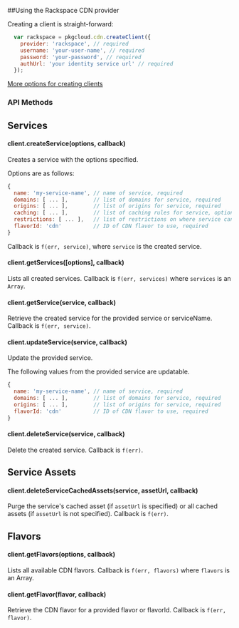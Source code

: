 ##Using the Rackspace CDN provider

Creating a client is straight-forward:

``` js
  var rackspace = pkgcloud.cdn.createClient({
    provider: 'rackspace', // required
    username: 'your-user-name', // required
    password: 'your-password', // required
    authUrl: 'your identity service url' // required
  });
```

[More options for creating clients](README.md)

### API Methods

## Services

#### client.createService(options, callback)
Creates a service with the options specified.

Options are as follows:

```js
{
  name: 'my-service-name', // name of service, required
  domains: [ ... ],        // list of domains for service, required
  origins: [ ... ],        // list of origins for service, required
  caching: [ ... ],        // list of caching rules for service, optional
  restrictions: [ ... ],   // list of restrictions on where service can be accessed from, optional
  flavorId: 'cdn'          // ID of CDN flavor to use, required
}
```
Callback is `f(err, service)`, where `service` is the created service.

#### client.getServices([options], callback)

Lists all created services. Callback is `f(err, services)` where `services`
is an `Array`.

#### client.getService(service, callback)

Retrieve the created service for the provided service or serviceName. Callback is `f(err,
service)`.

#### client.updateService(service, callback)

Update the provided service.

The following values from the provided service are updatable.

```js
{
  name: 'my-service-name', // name of service, required
  domains: [ ... ],        // list of domains for service, required
  origins: [ ... ],        // list of origins for service, required
  flavorId: 'cdn'          // ID of CDN flavor to use, required
}
```

#### client.deleteService(service, callback)

Delete the created service. Callback is `f(err)`.

## Service Assets

#### client.deleteServiceCachedAssets(service, assetUrl, callback)

Purge the service's cached asset (if `assetUrl` is specified) or all cached 
assets (if `assetUrl` is not specified). Callback is `f(err)`.

## Flavors

#### client.getFlavors(options, callback)

Lists all available CDN flavors. Callback is `f(err, flavors)` where
`flavors` is an Array.

#### client.getFlavor(flavor, callback)

Retrieve the CDN flavor for a provided flavor or flavorId. Callback is `f(err,
flavor)`.
